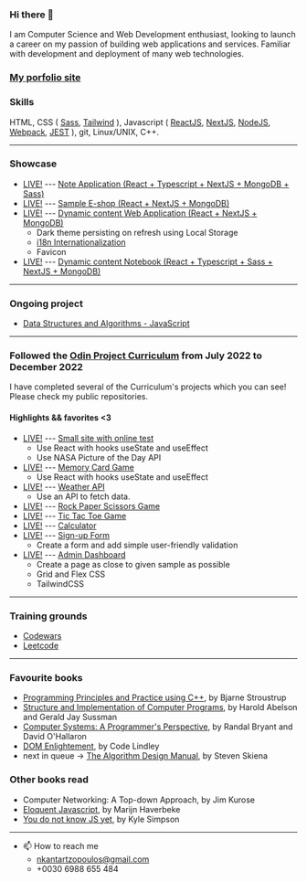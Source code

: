 ### Hi there 👋

I am Computer Science and Web Development enthusiast, looking to launch a career on my passion of building web applications and services. 
Familiar with development and deployment of many web technologies.

### [My porfolio site](https://portfolio-nk.vercel.app/portfolio)

### Skills
HTML, CSS ( [Sass](https://sass-lang.com/), [Tailwind](https://tailwindcss.com/) ), Javascript ( [ReactJS](https://reactjs.org/), [NextJS](https://nextjs.org/), [NodeJS](https://nodejs.org/en/), [Webpack](https://webpack.js.org/), [JEST](https://jestjs.io/) ), git, Linux/UNIX, C++.


---

### Showcase

- [LIVE!](https://notebook-nk.vercel.app/) --- [Note Application (React + Typescript + NextJS + MongoDB + Sass)](https://github.com/NikolaosKantartzopoulos/notebook)
- [LIVE!](https://bee-shop-nk.vercel.app/shop) --- [Sample E-shop (React + NextJS + MongoDB)](https://github.com/NikolaosKantartzopoulos/bee-shop)
- [LIVE!](https://med-next.vercel.app/) --- [Dynamic content Web Application (React + NextJS + MongoDB)](https://github.com/NikolaosKantartzopoulos/med-next)
  - Dark theme persisting on refresh using Local Storage
  - [i18n Internationalization](https://nextjs.org/docs/advanced-features/i18n-routing)
  - Favicon
- [LIVE!](https://notebook-nk.vercel.app/) --- [Dynamic content Notebook (React + Typescript + Sass + NextJS + MongoDB)](https://github.com/NikolaosKantartzopoulos/notebook)


---
### Ongoing project

  - [Data Structures and Algorithms - JavaScript](https://github.com/NikolaosKantartzopoulos/data-structures-and-algorithms-js)
---

### Followed the [Odin Project Curriculum](https://www.theodinproject.com) from July 2022 to December 2022
I have completed several of the Curriculum's projects which you can see!
Please check my public repositories.

#### Highlights && favorites <3
   
   - [LIVE!](https://privatelessons-3387a.web.app/) --- [Small site with online test](https://github.com/NikolaosKantartzopoulos/privateLessonsProject)
      - Use React with hooks useState and useEffect
      - Use NASA Picture of the Day API
  - [LIVE!](https://nikolaoskantartzopoulos.github.io/memoryCard/) --- [Memory Card Game](https://github.com/NikolaosKantartzopoulos/memoryCard)
    - Use React with hooks useState and useEffect
  - [LIVE!](https://nikolaoskantartzopoulos.github.io/weatherAPI/) --- [Weather API](https://github.com/NikolaosKantartzopoulos/weatherAPI/blob/main/README.md)
    - Use an API to fetch data.
  - [LIVE!](https://nikolaoskantartzopoulos.github.io/rockPapperScissors) --- [Rock Paper Scissors Game](https://github.com/NikolaosKantartzopoulos/rockPapperScissors) 
  - [LIVE!](https://nikolaoskantartzopoulos.github.io/ticTacToe) --- [Tic Tac Toe Game](https://github.com/NikolaosKantartzopoulos/ticTacToe)
  - [LIVE!](https://nikolaoskantartzopoulos.github.io/calculator) --- [Calculator](https://github.com/NikolaosKantartzopoulos/calculator) 
  - [LIVE!](https://nikolaoskantartzopoulos.github.io/signUpForm) --- [Sign-up Form](https://github.com/NikolaosKantartzopoulos/signUpForm) 
    - Create a form and add simple user-friendly validation 
  - [LIVE!](https://nikolaoskantartzopoulos.github.io/adminDashboard) --- [Admin Dashboard](https://github.com/NikolaosKantartzopoulos/adminDashboard) 
    - Create a page as close to given sample as possible
    - Grid and Flex CSS
    - TailwindCSS

---

### Training grounds

  - [Codewars](https://www.codewars.com/users/NikolaosKantartzopoulos)
  - [Leetcode](https://leetcode.com/nkantartzopoulos/)

---


### Favourite books
- [Programming Principles and Practice using C++](https://github.com/NikolaosKantartzopoulos/Programming-Principles-and-Practice-Using-Cpp), by Bjarne Stroustrup
- [Structure and Implementation of Computer Programs](https://github.com/NikolaosKantartzopoulos/Structure-and-Interpretation-of-Computer-Programs), by Harold Abelson and Gerald Jay Sussman
- [Computer Systems: A Programmer's Perspective](https://www.amazon.com/Computer-Systems-Programmers-Perspective-3rd/dp/013409266X), by Randal Bryant and David O'Hallaron
- [DOM Enlightement](http://domenlightenment.com/), by Code Lindley
- next in queue -> [The Algorithm Design Manual](https://www.algorist.com/), by Steven Skiena

### Other books read
- Computer Networking: A Top-down Approach, by Jim Kurose
- [Eloquent Javascript](https://eloquentjavascript.net/), by Marijn Haverbeke
- [You do not know JS yet](https://github.com/getify/You-Dont-Know-JS), by Kyle Simpson

---
- 📫 How to reach me
  - nkantartzopoulos@gmail.com
  - +0030 6988 655 484
